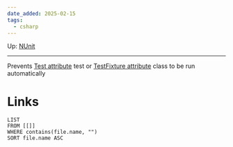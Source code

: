 ```yaml
---
date_added: 2025-02-15
tags:
  - csharp
---
```

Up: [NUnit](NUnit.md)
___
 Prevents [Test attribute](Test%20attribute.md) test or [TestFixture attribute](TestFixture%20attribute.md) class to be run automatically
# Links
```dataview
LIST
FROM [[]]
WHERE contains(file.name, "")
SORT file.name ASC
```
